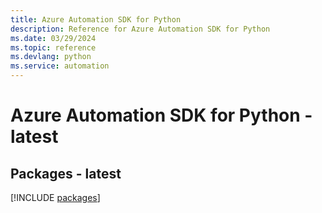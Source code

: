 ```yaml
---
title: Azure Automation SDK for Python
description: Reference for Azure Automation SDK for Python
ms.date: 03/29/2024
ms.topic: reference
ms.devlang: python
ms.service: automation
---
```

# Azure Automation SDK for Python - latest
## Packages - latest
[!INCLUDE [packages](automation-index.md)]
